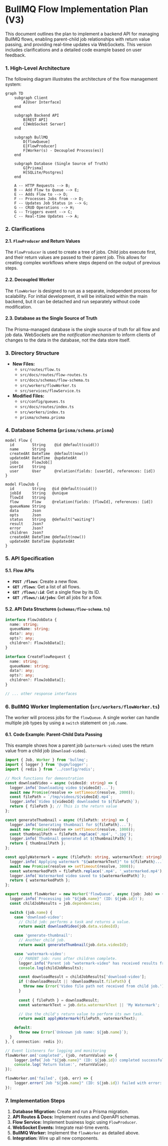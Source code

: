 # BullMQ Flow Implementation Plan (V3)

This document outlines the plan to implement a backend API for managing BullMQ flows, enabling parent-child job relationships with return value passing, and providing real-time updates via WebSockets. This version includes clarifications and a detailed code example based on user feedback.

### 1. High-Level Architecture

The following diagram illustrates the architecture of the flow management system:

```mermaid
graph TD
    subgraph Client
        A[User Interface]
    end

    subgraph Backend API
        B[REST API]
        C[WebSocket Server]
    end

    subgraph BullMQ
        D[flowQueue]
        E[FlowProducer]
        F[Worker(s) - Decoupled Process(es)]
    end

    subgraph Database (Single Source of Truth)
        G[Prisma]
        H[SQLite/Postgres]
    end

    A -- HTTP Requests --> B;
    B -- Add Flow to Queue --> E;
    E -- Adds Flow to --> D;
    F -- Processes Jobs from --> D;
    F -- Updates Job Status in --> G;
    G -- CRUD Operations --> H;
    G -- Triggers event --> C;
    C -- Real-time Updates --> A;
```

### 2. Clarifications

#### 2.1. `FlowProducer` and Return Values
The `FlowProducer` is used to create a tree of jobs. Child jobs execute first, and their return values are passed to their parent job. This allows for creating complex workflows where steps depend on the output of previous steps.

#### 2.2. Decoupled Worker
The `flowWorker` is designed to run as a separate, independent process for scalability. For initial development, it will be initialized within the main backend, but it can be detached and run separately without code modification.

#### 2.3. Database as the Single Source of Truth
The Prisma-managed database is the single source of truth for all flow and job data. WebSockets are the *notification mechanism* to inform clients of changes to the data in the database, not the data store itself.

### 3. Directory Structure

*   **New Files:**
    *   `src/routes/flow.ts`
    *   `src/docs/routes/flow-routes.ts`
    *   `src/docs/schemas/flow-schema.ts`
    *   `src/workers/flowWorker.ts`
    *   `src/services/flowService.ts`
*   **Modified Files:**
    *   `src/config/queues.ts`
    *   `src/docs/routes/index.ts`
    *   `src/workers/index.ts`
    *   `prisma/schema.prisma`

### 4. Database Schema (`prisma/schema.prisma`)

```prisma
model Flow {
  id        String    @id @default(cuid())
  name      String
  createdAt DateTime  @default(now())
  updatedAt DateTime  @updatedAt
  jobs      FlowJob[]
  userId    String
  user      User      @relation(fields: [userId], references: [id])
}

model FlowJob {
  id        String   @id @default(cuid())
  jobId     String   @unique
  flowId    String
  flow      Flow     @relation(fields: [flowId], references: [id])
  queueName String
  data      Json
  opts      Json
  status    String   @default("waiting")
  result    Json?
  error     Json?
  children  Json?
  createdAt DateTime @default(now())
  updatedAt DateTime @updatedAt
}
```

### 5. API Specification

#### 5.1. Flow APIs

*   **`POST /flows`**: Create a new flow.
*   **`GET /flows`**: Get a list of all flows.
*   **`GET /flows/:id`**: Get a single flow by its ID.
*   **`GET /flows/:id/jobs`**: Get all jobs for a flow.

#### 5.2. API Data Structures (`schemas/flow-schema.ts`)

```typescript
interface FlowJobData {
  name: string;
  queueName: string;
  data?: any;
  opts?: any;
  children?: FlowJobData[];
}

interface CreateFlowRequest {
  name: string;
  queueName: string;
  data?: any;
  opts?: any;
  children?: FlowJobData[];
}

// ... other response interfaces
```

### 6. BullMQ Worker Implementation (`src/workers/flowWorker.ts`)

The worker will process jobs for the `flowQueue`. A single worker can handle multiple job types by using a `switch` statement on `job.name`.

#### 6.1. Code Example: Parent-Child Data Passing

This example shows how a parent job (`watermark-video`) uses the return value from a child job (`download-video`).

```typescript
import { Job, Worker } from 'bullmq';
import { logger } from '@ugm/logger';
import { redis } from '../config/redis';

// Mock functions for demonstration
const downloadVideo = async (videoId: string) => {
  logger.info(`Downloading video ${videoId}...`);
  await new Promise(resolve => setTimeout(resolve, 2000));
  const filePath = `/tmp/videos/${videoId}.mp4`;
  logger.info(`Video ${videoId} downloaded to ${filePath}`);
  return { filePath }; // This is the return value
};

const generateThumbnail = async (filePath: string) => {
  logger.info(`Generating thumbnail for ${filePath}...`);
  await new Promise(resolve => setTimeout(resolve, 1000));
  const thumbnailPath = filePath.replace('.mp4', '.jpg');
  logger.info(`Thumbnail generated at ${thumbnailPath}`);
  return { thumbnailPath };
};

const applyWatermark = async (filePath: string, watermarkText: string) => {
  logger.info(`Applying watermark "${watermarkText}" to ${filePath}...`);
  await new Promise(resolve => setTimeout(resolve, 3000));
  const watermarkedPath = filePath.replace('.mp4', '_watermarked.mp4');
  logger.info(`Watermarked video saved to ${watermarkedPath}`);
  return { watermarkedPath };
};

export const flowWorker = new Worker('flowQueue', async (job: Job) => {
  logger.info(`Processing job "${job.name}" (ID: ${job.id})`);
  const childJobResults = job.dependencies;

  switch (job.name) {
    case 'download-video':
      // Child job: performs a task and returns a value.
      return await downloadVideo(job.data.videoId);

    case 'generate-thumbnail':
      // Another child job.
      return await generateThumbnail(job.data.videoId);

    case 'watermark-video':
      // PARENT job: runs after children complete.
      logger.info('Parent job "watermark-video" has received results from children:');
      console.log(childJobResults);

      const downloadResult = childJobResults['download-video'];
      if (!downloadResult || !downloadResult.filePath) {
        throw new Error('Video file path not received from child job.');
      }
      
      const { filePath } = downloadResult;
      const watermarkText = job.data.watermarkText || 'My Watermark';

      // Use the child's return value to perform its own task.
      return await applyWatermark(filePath, watermarkText);

    default:
      throw new Error(`Unknown job name: ${job.name}`);
  }
}, { connection: redis });

// Event listeners for logging and monitoring
flowWorker.on('completed', (job, returnValue) => {
    logger.info(`Job "${job.name}" (ID: ${job.id}) completed successfully.`);
    console.log('Return Value:', returnValue);
});

flowWorker.on('failed', (job, err) => {
    logger.error(`Job "${job.name}" (ID: ${job.id}) failed with error: ${err.message}`);
});
```

### 7. Implementation Steps

1.  **Database Migration:** Create and run a Prisma migration.
2.  **API Routes & Docs:** Implement routes and OpenAPI schemas.
3.  **Flow Service:** Implement business logic using `FlowProducer`.
4.  **WebSocket Events:** Integrate real-time events.
5.  **BullMQ Worker:** Implement the `flowWorker` as detailed above.
6.  **Integration:** Wire up all new components.